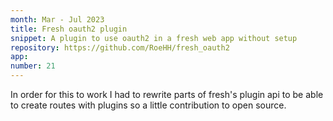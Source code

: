```yaml
---
month: Mar - Jul 2023
title: Fresh oauth2 plugin
snippet: A plugin to use oauth2 in a fresh web app without setup
repository: https://github.com/RoeHH/fresh_oauth2
app:
number: 21
---
```


In order for this to work I had to rewrite parts of fresh's plugin api to be able to create routes with plugins so a little contribution to open source.
